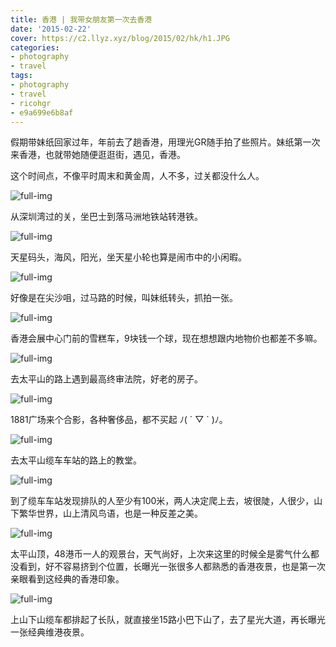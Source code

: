 ```yaml
---
title: 香港 | 我带女朋友第一次去香港
date: '2015-02-22'
cover: https://c2.llyz.xyz/blog/2015/02/hk/h1.JPG
categories:
- photography
- travel
tags:
- photography
- travel
- ricohgr
- e9a699e6b8af
---
```


假期带妹纸回家过年，年前去了趟香港，用理光GR随手拍了些照片。妹纸第一次来香港，也就带她随便逛逛街，遇见，香港。

这个时间点，不像平时周末和黄金周，人不多，过关都没什么人。

![full-img](https://c2.llyz.xyz/blog/2015/02/hk/h1.JPG)

从深圳湾过的关，坐巴士到落马洲地铁站转港铁。

![full-img](https://c2.llyz.xyz/blog/2015/02/hk/h2.JPG)

天星码头，海风，阳光，坐天星小轮也算是闹市中的小闲暇。

![full-img](https://c2.llyz.xyz/blog/2015/02/hk/h4.JPG)

好像是在尖沙咀，过马路的时候，叫妹纸转头，抓拍一张。

![full-img](https://c2.llyz.xyz/blog/2015/02/hk/h5.JPG)

香港会展中心门前的雪糕车，9块钱一个球，现在想想跟内地物价也都差不多嘛。

![full-img](https://c2.llyz.xyz/blog/2015/02/hk/h6m.JPG)

去太平山的路上遇到最高终审法院，好老的房子。

![full-img](https://c2.llyz.xyz/blog/2015/02/hk/h7.JPG)

1881广场来个合影，各种奢侈品，都不买起 ﾉ( ´ ▽ \` )ﾉ。

![full-img](https://c2.llyz.xyz/blog/2015/02/hk/h8.JPG)

去太平山缆车车站的路上的教堂。

![full-img](https://c2.llyz.xyz/blog/2015/02/hk/h9.JPG)

到了缆车车站发现排队的人至少有100米，两人决定爬上去，坡很陡，人很少，山下繁华世界，山上清风鸟语，也是一种反差之美。

![full-img](https://c2.llyz.xyz/blog/2015/02/hk/h10.JPG)

太平山顶，48港币一人的观景台，天气尚好，上次来这里的时候全是雾气什么都没看到，好不容易挤到个位置，长曝光一张很多人都熟悉的香港夜景，也是第一次亲眼看到这经典的香港印象。

![full-img](https://c2.llyz.xyz/blog/2015/02/hk/h12.JPG)

上山下山缆车都排起了长队，就直接坐15路小巴下山了，去了星光大道，再长曝光一张经典维港夜景。

